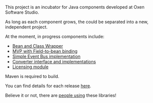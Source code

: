 This project is an incubator for Java components developed at Oxen Software Studio.

As long as each component grows, the could be separated into a new, independent project.

At the moment, in progress components include:
  * [Bean and Class Wrapper](Wrapper.md)
  * [MVP with Field-to-bean binding](Property.md)
  * [Simple Event Bus implementation](EventBus.md)
  * [Converter interface and implementations](Converter.md)
  * [Licensing module](License.md)

Maven is required to build.

You can find  details for each release [here](Releases.md).

Believe it or not, there are [people using](WhoIsUsingThis.md) these libraries!